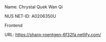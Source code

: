 Name: Chrystal Quek Wan Qi


NUS NET-ID: A0206350U


Frontend


URL: https://sharp-roentgen-6f32fa.netlify.com/ 